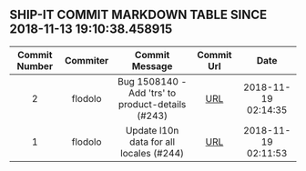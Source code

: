 ## SHIP-IT COMMIT MARKDOWN TABLE SINCE 2018-11-13 19:10:38.458915

| Commit Number | Commiter | Commit Message | Commit Url | Date | 
|:---:|:----:|:----------------------------------:|:------:|:----:| 
|2|flodolo|Bug 1508140 - Add 'trs' to product-details (#243)|[URL](https://github.com/mozilla-releng/ship-it/commit/6e63fa3ca7a575eb4b325d606f6652360fea20c7)|2018-11-19 02:14:35
|1|flodolo|Update l10n data for all locales (#244)|[URL](https://github.com/mozilla-releng/ship-it/commit/04cbfefdf23e1cf9b21edd1aa6c0bb2eb2f893c0)|2018-11-19 02:11:53


